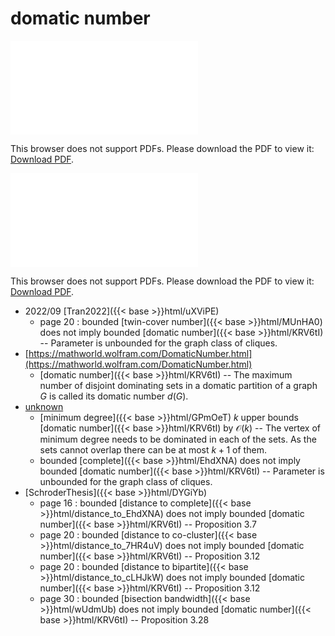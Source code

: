 # domatic number




<object data="../local_KRV6tI.pdf" type="application/pdf" width="100%" height="480px"><embed src="../local_KRV6tI.pdf"><p>This browser does not support PDFs. Please download the PDF to view it: <a href="../local_KRV6tI.pdf">Download PDF</a>.</p></embed></object>


<object data="../inclusions_KRV6tI.pdf" type="application/pdf" width="100%" height="480px"><embed src="../inclusions_KRV6tI.pdf"><p>This browser does not support PDFs. Please download the PDF to view it: <a href="../inclusions_KRV6tI.pdf">Download PDF</a>.</p></embed></object>

* 2022/09 [Tran2022]({{< base >}}html/uXViPE)
    * page 20 : bounded [twin-cover number]({{< base >}}html/MUnHA0) does not imply bounded [domatic number]({{< base >}}html/KRV6tI) -- Parameter is unbounded for the graph class of cliques.
*  [https://mathworld.wolfram.com/DomaticNumber.html](https://mathworld.wolfram.com/DomaticNumber.html)
    * [domatic number]({{< base >}}html/KRV6tI) -- The maximum number of disjoint dominating sets in a domatic partition of a graph $G$ is called its domatic number $d(G)$. 
*  [unknown](#)
    * [minimum degree]({{< base >}}html/GPmOeT) $k$ upper bounds [domatic number]({{< base >}}html/KRV6tI) by $\mathcal O(k)$ -- The vertex of minimum degree needs to be dominated in each of the sets. As the sets cannot overlap there can be at most $k+1$ of them.
    * bounded [complete]({{< base >}}html/EhdXNA) does not imply bounded [domatic number]({{< base >}}html/KRV6tI) -- Parameter is unbounded for the graph class of cliques.
*  [SchroderThesis]({{< base >}}html/DYGiYb)
    * page 16 : bounded [distance to complete]({{< base >}}html/distance_to_EhdXNA) does not imply bounded [domatic number]({{< base >}}html/KRV6tI) -- Proposition 3.7
    * page 20 : bounded [distance to co-cluster]({{< base >}}html/distance_to_7HR4uV) does not imply bounded [domatic number]({{< base >}}html/KRV6tI) -- Proposition 3.12
    * page 20 : bounded [distance to bipartite]({{< base >}}html/distance_to_cLHJkW) does not imply bounded [domatic number]({{< base >}}html/KRV6tI) -- Proposition 3.12
    * page 30 : bounded [bisection bandwidth]({{< base >}}html/wUdmUb) does not imply bounded [domatic number]({{< base >}}html/KRV6tI) -- Proposition 3.28